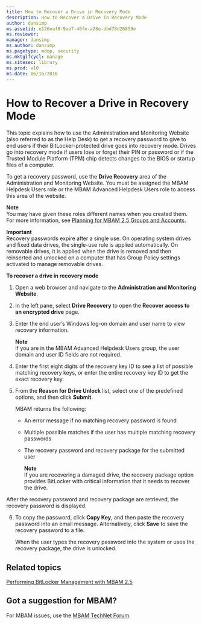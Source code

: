 ```yaml
---
title: How to Recover a Drive in Recovery Mode
description: How to Recover a Drive in Recovery Mode
author: dansimp
ms.assetid: e126eaf8-9ae7-40fe-a28e-dbd78d26859e
ms.reviewer: 
manager: dansimp
ms.author: dansimp
ms.pagetype: mdop, security
ms.mktglfcycl: manage
ms.sitesec: library
ms.prod: w10
ms.date: 06/16/2016
---
```



# How to Recover a Drive in Recovery Mode


This topic explains how to use the Administration and Monitoring Website (also referred to as the Help Desk) to get a recovery password to give to end users if their BitLocker-protected drive goes into recovery mode. Drives go into recovery mode if users lose or forget their PIN or password or if the Trusted Module Platform (TPM) chip detects changes to the BIOS or startup files of a computer.

To get a recovery password, use the **Drive Recovery** area of the Administration and Monitoring Website. You must be assigned the MBAM Helpdesk Users role or the MBAM Advanced Helpdesk Users role to access this area of the website.

**Note**  
You may have given these roles different names when you created them. For more information, see [Planning for MBAM 2.5 Groups and Accounts](planning-for-mbam-25-groups-and-accounts.md#bkmk-helpdesk-roles).



**Important**  
Recovery passwords expire after a single use. On operating system drives and fixed data drives, the single-use rule is applied automatically. On removable drives, it is applied when the drive is removed and then reinserted and unlocked on a computer that has Group Policy settings activated to manage removable drives.



**To recover a drive in recovery mode**

1.  Open a web browser and navigate to the **Administration and Monitoring Website**.

2.  In the left pane, select **Drive Recovery** to open the **Recover access to an encrypted drive** page.

3.  Enter the end user’s Windows log-on domain and user name to view recovery information.

    **Note**  
    If you are in the MBAM Advanced Helpdesk Users group, the user domain and user ID fields are not required.



4.  Enter the first eight digits of the recovery key ID to see a list of possible matching recovery keys, or enter the entire recovery key ID to get the exact recovery key.

5.  From the **Reason for Drive Unlock** list, select one of the predefined options, and then click **Submit**.

    MBAM returns the following:

    -   An error message if no matching recovery password is found

    -   Multiple possible matches if the user has multiple matching recovery passwords

    -   The recovery password and recovery package for the submitted user

        **Note**  
        If you are recovering a damaged drive, the recovery package option provides BitLocker with critical information that it needs to recover the drive.




After the recovery password and recovery package are retrieved, the recovery password is displayed.


6. To copy the password, click **Copy Key**, and then paste the recovery password into an email message. Alternatively, click **Save** to save the recovery password to a file.

   When the user types the recovery password into the system or uses the recovery package, the drive is unlocked.



## Related topics


[Performing BitLocker Management with MBAM 2.5](performing-bitlocker-management-with-mbam-25.md)



## Got a suggestion for MBAM?

For MBAM issues, use the [MBAM TechNet Forum](https://social.technet.microsoft.com/Forums/home?forum=mdopmbam). 





